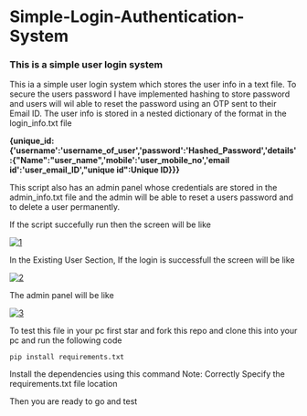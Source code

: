 # Simple-Login-Authentication-System
<h3> This is a simple user login system </h3>
<p></p>
This ia a simple user login system which stores the user info in a text file. To secure the users password I have implemented hashing to store password and users will wil able to reset the password using an OTP sent to their Email ID.
The user info is stored in a nested dictionary of the format in the login_info.txt file

**{unique_id:{'username':'username_of_user','password':'Hashed_Password','details':{"Name":"user_name",'mobile':'user_mobile_no','email id':'user_email_ID',"unique id":Unique ID}}}**

This script also has an admin panel whose credentials are stored in the admin_info.txt file and the admin will be able to reset a users password and to delete a user permanently.

If the script succefully run then the screen will be like

<a href="https://imgbb.com/"><img src="https://i.ibb.co/chvZgKJ/1.png" alt="1" border="0"></a>

In the Existing User Section, If the login is successfull the screen will be like 

<a href="https://imgbb.com/"><img src="https://i.ibb.co/vxSYqzH/2.png" alt="2" border="0"></a>

The admin panel will be like

<a href="https://imgbb.com/"><img src="https://i.ibb.co/L0dyKVL/3.png" alt="3" border="0"></a>

To test this file in your pc first star and fork this repo and clone this into your pc and run the following code

```pip install requirements.txt ```

Install the dependencies using this command 
Note: Correctly Specify the requirements.txt file location

Then you are ready to go and test
